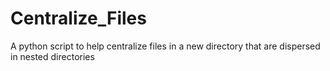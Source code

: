 # Centralize_Files
 A python script to help centralize files in a new directory that are dispersed in nested directories
